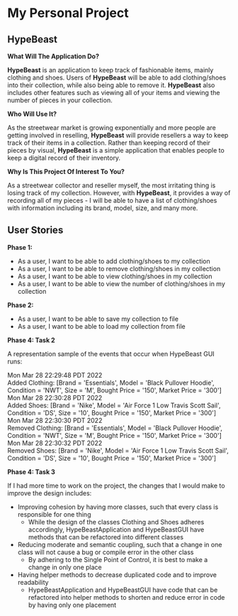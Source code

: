 # My Personal Project

## HypeBeast 

**What Will The Application Do?**

**HypeBeast** is an application to keep track of fashionable items, mainly clothing and shoes. Users of **HypeBeast**
will be able to add clothing/shoes into their collection, while also being able to remove it. **HypeBeast** also
includes other features such as viewing all of your items and viewing the number of pieces in your collection.

**Who Will Use It?**

As the streetwear market is growing exponentially and more people are getting involved in reselling, **HypeBeast** will 
provide resellers a way to keep track of their items in a collection. Rather than keeping record of their pieces by 
visual, **HypeBeast** is a simple application that enables people to keep a digital record of their inventory.

**Why Is This Project Of Interest To You?**

As a streetwear collector and reseller myself, the most irritating thing is losing track of my collection. However,
with **HypeBeast**, it provides a way of recording all of my pieces - I will be able to have a list of clothing/shoes 
with information including its brand, model, size, and many more.

## User Stories 

**Phase 1:**

- As a user, I want to be able to add clothing/shoes to my collection
- As a user, I want to be able to remove clothing/shoes in my collection
- As a user, I want to be able to view clothing/shoes in my collection
- As a user, I want to be able to view the number of clothing/shoes in my collection

**Phase 2:**

- As a user, I want to be able to save my collection to file
- As a user, I want to be able to load my collection from file

**Phase 4: Task 2**

A representation sample of the events that occur when HypeBeast GUI runs:

Mon Mar 28 22:29:48 PDT 2022\
Added Clothing: [Brand = 'Essentials', Model = 'Black Pullover Hoodie', 
Condition = 'NWT', Size = 'M', Bought Price = '150', Market Price = '300']\
Mon Mar 28 22:30:28 PDT 2022\
Added Shoes: [Brand = 'Nike', Model = 'Air Force 1 Low Travis Scott Sail', 
Condition = 'DS', Size = '10', Bought Price = '150', Market Price = '300']\
Mon Mar 28 22:30:30 PDT 2022\
Removed Clothing: [Brand = 'Essentials', Model = 'Black Pullover Hoodie', 
Condition = 'NWT', Size = 'M', Bought Price = '150', Market Price = '300']\
Mon Mar 28 22:30:32 PDT 2022\
Removed Shoes: [Brand = 'Nike', Model = 'Air Force 1 Low Travis Scott Sail', 
Condition = 'DS', Size = '10', Bought Price = '150', Market Price = '300']

**Phase 4: Task 3**

If I had more time to work on the project, the changes that I would make to improve the design includes:
- Improving cohesion by having more classes, such that every class is responsible for one thing
  - While the design of the classes Clothing and Shoes adheres accordingly, HypeBeastApplication and HypeBeastGUI have 
    methods that can be refactored into different classes 
- Reducing moderate and semantic coupling, such that a change in one class will not cause a bug or compile error in the 
  other class 
  - By adhering to the Single Point of Control, it is best to make a change in only one place
- Having helper methods to decrease duplicated code and to improve readability   
  - HypeBeastApplication and HypeBeastGUI have code that can be refactored into helper methods to shorten and reduce 
    error in code by having only one placement 



